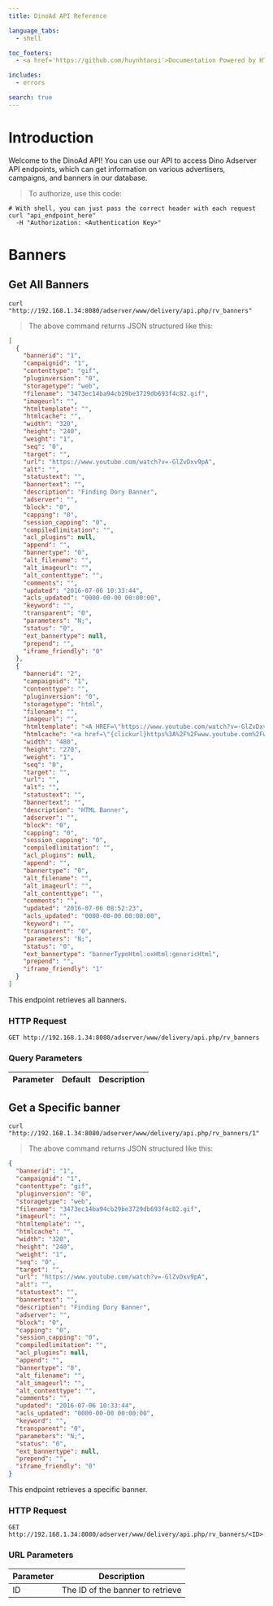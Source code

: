 ```yaml
---
title: DinoAd API Reference

language_tabs:
  - shell

toc_footers:
  - <a href='https://github.com/huynhtansi'>Documentation Powered by HTSI</a>

includes:
  - errors

search: true
---
```


# Introduction

Welcome to the DinoAd API! You can use our API to access Dino Adserver API endpoints, which can get information on various advertisers, campaigns, and banners in our database.

> To authorize, use this code:

```shell
# With shell, you can just pass the correct header with each request
curl "api_endpoint_here"
  -H "Authorization: <Authentication Key>"
```
# Banners

## Get All Banners

```shell
curl "http://192.168.1.34:8080/adserver/www/delivery/api.php/rv_banners"
```

> The above command returns JSON structured like this:

```json
[
  {
    "bannerid": "1",
    "campaignid": "1",
    "contenttype": "gif",
    "pluginversion": "0",
    "storagetype": "web",
    "filename": "3473ec14ba94cb29be3729db693f4c82.gif",
    "imageurl": "",
    "htmltemplate": "",
    "htmlcache": "",
    "width": "320",
    "height": "240",
    "weight": "1",
    "seq": "0",
    "target": "",
    "url": "https://www.youtube.com/watch?v=-GlZvDxv9pA",
    "alt": "",
    "statustext": "",
    "bannertext": "",
    "description": "Finding Dory Banner",
    "adserver": "",
    "block": "0",
    "capping": "0",
    "session_capping": "0",
    "compiledlimitation": "",
    "acl_plugins": null,
    "append": "",
    "bannertype": "0",
    "alt_filename": "",
    "alt_imageurl": "",
    "alt_contenttype": "",
    "comments": "",
    "updated": "2016-07-06 10:33:44",
    "acls_updated": "0000-00-00 00:00:00",
    "keyword": "",
    "transparent": "0",
    "parameters": "N;",
    "status": "0",
    "ext_bannertype": null,
    "prepend": "",
    "iframe_friendly": "0"
  },
  {
    "bannerid": "2",
    "campaignid": "1",
    "contenttype": "",
    "pluginversion": "0",
    "storagetype": "html",
    "filename": "",
    "imageurl": "",
    "htmltemplate": "<A HREF=\"https://www.youtube.com/watch?v=-GlZvDxv9pAl\" onMouseOver=\"window.status='TEXT IN STATUS BAR'; return true\">\r\n<IMG SRC=\"http://blogs.coventry.ac.uk/uncovered/wp-content/uploads/sites/7/2016/01/Finding-Dory-GIF.gif\" BORDER=\"0\" WIDTH=\"468\" HEIGHT=\"270\" ALT=\"Come to my page!\"></A>",
    "htmlcache": "<a href=\"{clickurl}https%3A%2F%2Fwww.youtube.com%2Fwatch%3Fv%3D-GlZvDxv9pAl\" onMouseOver=\"window.status='TEXT IN STATUS BAR'; return true\"target=\"{target}\">\r\n<IMG SRC=\"http://blogs.coventry.ac.uk/uncovered/wp-content/uploads/sites/7/2016/01/Finding-Dory-GIF.gif\" BORDER=\"0\" WIDTH=\"468\" HEIGHT=\"270\" ALT=\"Come to my page!\"></A>",
    "width": "480",
    "height": "270",
    "weight": "1",
    "seq": "0",
    "target": "",
    "url": "",
    "alt": "",
    "statustext": "",
    "bannertext": "",
    "description": "HTML Banner",
    "adserver": "",
    "block": "0",
    "capping": "0",
    "session_capping": "0",
    "compiledlimitation": "",
    "acl_plugins": null,
    "append": "",
    "bannertype": "0",
    "alt_filename": "",
    "alt_imageurl": "",
    "alt_contenttype": "",
    "comments": "",
    "updated": "2016-07-06 08:52:23",
    "acls_updated": "0000-00-00 00:00:00",
    "keyword": "",
    "transparent": "0",
    "parameters": "N;",
    "status": "0",
    "ext_bannertype": "bannerTypeHtml:oxHtml:genericHtml",
    "prepend": "",
    "iframe_friendly": "1"
  }
]
```

This endpoint retrieves all banners.

### HTTP Request

`GET http://192.168.1.34:8080/adserver/www/delivery/api.php/rv_banners`

### Query Parameters

Parameter | Default | Description
--------- | ------- | -----------


## Get a Specific banner

```shell
curl "http://192.168.1.34:8080/adserver/www/delivery/api.php/rv_banners/1"
```

> The above command returns JSON structured like this:

```json
{
  "bannerid": "1",
  "campaignid": "1",
  "contenttype": "gif",
  "pluginversion": "0",
  "storagetype": "web",
  "filename": "3473ec14ba94cb29be3729db693f4c82.gif",
  "imageurl": "",
  "htmltemplate": "",
  "htmlcache": "",
  "width": "320",
  "height": "240",
  "weight": "1",
  "seq": "0",
  "target": "",
  "url": "https://www.youtube.com/watch?v=-GlZvDxv9pA",
  "alt": "",
  "statustext": "",
  "bannertext": "",
  "description": "Finding Dory Banner",
  "adserver": "",
  "block": "0",
  "capping": "0",
  "session_capping": "0",
  "compiledlimitation": "",
  "acl_plugins": null,
  "append": "",
  "bannertype": "0",
  "alt_filename": "",
  "alt_imageurl": "",
  "alt_contenttype": "",
  "comments": "",
  "updated": "2016-07-06 10:33:44",
  "acls_updated": "0000-00-00 00:00:00",
  "keyword": "",
  "transparent": "0",
  "parameters": "N;",
  "status": "0",
  "ext_bannertype": null,
  "prepend": "",
  "iframe_friendly": "0"
}
```

This endpoint retrieves a specific banner.


### HTTP Request

`GET http://192.168.1.34:8080/adserver/www/delivery/api.php/rv_banners/<ID>`

### URL Parameters

Parameter | Description
--------- | -----------
ID | The ID of the banner to retrieve

